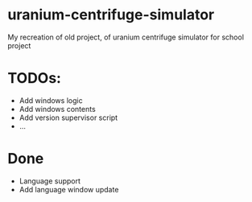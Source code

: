 # uranium-centrifuge-simulator
My recreation of old project, of uranium centrifuge simulator for school project

# TODOs:
* Add windows logic
* Add windows contents
* Add version supervisor script
* ...

# Done
* Language support
* Add language window update